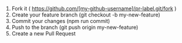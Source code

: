1. Fork it ( https://github.com/[my-github-username]/pr-label.git/fork )
1. Create your feature branch (git checkout -b my-new-feature)
1. Commit your changes (npm run commit)
1. Push to the branch (git push origin my-new-feature)
1. Create a new Pull Request
